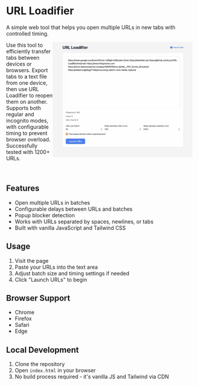# URL Loadifier

A simple web tool that helps you open multiple URLs in new tabs with controlled timing. 

<img src="assets/URL-loadifier-screenshot.jpg" align="right" width="75%" alt="URL Loadifier Screenshot">

Use this tool to efficiently transfer tabs between devices or browsers. Export tabs to a text file from one device, then use URL Loadifier to reopen them on another. Supports both regular and incognito modes, with configurable timing to prevent browser overload. Successfully tested with 1200+ URLs.

<br clear="right">

## Features
- Open multiple URLs in batches
- Configurable delays between URLs and batches
- Popup blocker detection
- Works with URLs separated by spaces, newlines, or tabs
- Built with vanilla JavaScript and Tailwind CSS

## Usage
1. Visit the page
2. Paste your URLs into the text area
3. Adjust batch size and timing settings if needed
4. Click "Launch URLs" to begin

## Browser Support
- Chrome
- Firefox
- Safari
- Edge

## Local Development
1. Clone the repository
2. Open `index.html` in your browser
3. No build process required - it's vanilla JS and Tailwind via CDN 
